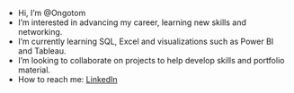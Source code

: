 - Hi, I’m @Ongotom
- I’m interested in advancing my career, learning new skills and networking.
- I’m currently learning SQL, Excel and visualizations such as Power BI and Tableau.
- I’m looking to collaborate on projects to help develop skills and portfolio material.
- How to reach me: [LinkedIn](https://www.linkedin.com/in/michael-abell-501093236/)

<!---
Ongotom/Ongotom is a ✨ special ✨ repository because its `README.md` (this file) appears on your GitHub profile.
You can click the Preview link to take a look at your changes.
--->

